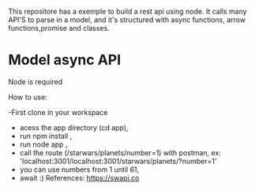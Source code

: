 This repositore has a exemple to build a rest api using node. It calls many API'S to parse in a model, and it's structured with async functions, arrow functions,promise and classes.

# Model async API

Node is required 

How to use:

-First clone in your workspace
- acess the app directory (cd app),
- run npm install ,
- run node app ,
- call the route (/starwars/planets/number=1) with postman, ex: 'localhost:3001/localhost:3001/starwars/planets/?number=1'
- you can use numbers from 1 until 61,
- await :)
References: https://swapi.co
